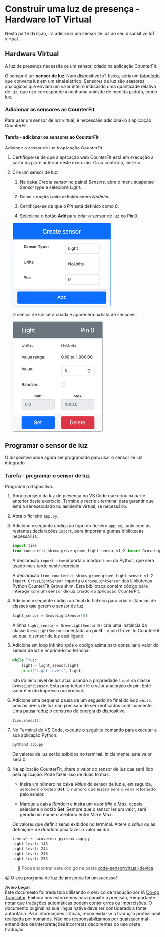 <!--
CO_OP_TRANSLATOR_METADATA:
{
  "original_hash": "11f10c6760fb8202cf368422702fdf70",
  "translation_date": "2025-08-25T22:08:28+00:00",
  "source_file": "1-getting-started/lessons/3-sensors-and-actuators/virtual-device-sensor.md",
  "language_code": "pt"
}
-->
# Construir uma luz de presença - Hardware IoT Virtual

Nesta parte da lição, irá adicionar um sensor de luz ao seu dispositivo IoT virtual.

## Hardware Virtual

A luz de presença necessita de um sensor, criado na aplicação CounterFit.

O sensor é um **sensor de luz**. Num dispositivo IoT físico, seria um [fotodíodo](https://wikipedia.org/wiki/Photodiode) que converte luz em um sinal elétrico. Sensores de luz são sensores analógicos que enviam um valor inteiro indicando uma quantidade relativa de luz, que não corresponde a nenhuma unidade de medida padrão, como [lux](https://wikipedia.org/wiki/Lux).

### Adicionar os sensores ao CounterFit

Para usar um sensor de luz virtual, é necessário adicioná-lo à aplicação CounterFit.

#### Tarefa - adicionar os sensores ao CounterFit

Adicione o sensor de luz à aplicação CounterFit.

1. Certifique-se de que a aplicação web CounterFit está em execução a partir da parte anterior deste exercício. Caso contrário, inicie-a.

1. Crie um sensor de luz:

    1. Na caixa *Create sensor* no painel *Sensors*, abra o menu suspenso *Sensor type* e selecione *Light*.

    1. Deixe a opção *Units* definida como *NoUnits*.

    1. Certifique-se de que o *Pin* está definido como *0*.

    1. Selecione o botão **Add** para criar o sensor de luz no Pin 0.

    ![As definições do sensor de luz](../../../../../translated_images/counterfit-create-light-sensor.9f36a5e0d4458d8d554d54b34d2c806d56093d6e49fddcda2d20f6fef7f5cce1.pt.png)

    O sensor de luz será criado e aparecerá na lista de sensores.

    ![O sensor de luz criado](../../../../../translated_images/counterfit-light-sensor.5d0f5584df56b90f6b2561910d9cb20dfbd73eeff2177c238d38f4de54aefae1.pt.png)

## Programar o sensor de luz

O dispositivo pode agora ser programado para usar o sensor de luz integrado.

### Tarefa - programar o sensor de luz

Programe o dispositivo.

1. Abra o projeto da luz de presença no VS Code que criou na parte anterior deste exercício. Termine e recrie o terminal para garantir que está a ser executado no ambiente virtual, se necessário.

1. Abra o ficheiro `app.py`.

1. Adicione o seguinte código ao topo do ficheiro `app.py`, junto com as restantes declarações `import`, para importar algumas bibliotecas necessárias:

    ```python
    import time
    from counterfit_shims_grove.grove_light_sensor_v1_2 import GroveLightSensor
    ```

    A declaração `import time` importa o módulo `time` do Python, que será usado mais tarde neste exercício.

    A declaração `from counterfit_shims_grove.grove_light_sensor_v1_2 import GroveLightSensor` importa o `GroveLightSensor` das bibliotecas Python CounterFit Grove shim. Esta biblioteca contém código para interagir com um sensor de luz criado na aplicação CounterFit.

1. Adicione o seguinte código ao final do ficheiro para criar instâncias de classes que gerem o sensor de luz:

    ```python
    light_sensor = GroveLightSensor(0)
    ```

    A linha `light_sensor = GroveLightSensor(0)` cria uma instância da classe `GroveLightSensor` conectada ao pin **0** - o pin Grove do CounterFit ao qual o sensor de luz está ligado.

1. Adicione um loop infinito após o código acima para consultar o valor do sensor de luz e imprimi-lo no terminal:

    ```python
    while True:
        light = light_sensor.light
        print('Light level:', light)
    ```

    Isto irá ler o nível de luz atual usando a propriedade `light` da classe `GroveLightSensor`. Esta propriedade lê o valor analógico do pin. Este valor é então impresso no terminal.

1. Adicione uma pequena pausa de um segundo no final do loop `while`, pois os níveis de luz não precisam de ser verificados continuamente. Uma pausa reduz o consumo de energia do dispositivo.

    ```python
    time.sleep(1)
    ```

1. No Terminal do VS Code, execute o seguinte comando para executar a sua aplicação Python:

    ```sh
    python3 app.py
    ```

    Os valores de luz serão exibidos no terminal. Inicialmente, este valor será 0.

1. Na aplicação CounterFit, altere o valor do sensor de luz que será lido pela aplicação. Pode fazer isso de duas formas:

    * Insira um número na caixa *Value* do sensor de luz e, em seguida, selecione o botão **Set**. O número que inserir será o valor retornado pelo sensor.

    * Marque a caixa *Random* e insira um valor *Min* e *Max*, depois selecione o botão **Set**. Sempre que o sensor ler um valor, será gerado um número aleatório entre *Min* e *Max*.

    Os valores que definir serão exibidos no terminal. Altere o *Value* ou as definições de *Random* para fazer o valor mudar.

    ```output
    (.venv) ➜  GroveTest python3 app.py 
    Light level: 143
    Light level: 244
    Light level: 246
    Light level: 253
    ```

> 💁 Pode encontrar este código na pasta [code-sensor/virtual-device](../../../../../1-getting-started/lessons/3-sensors-and-actuators/code-sensor/virtual-device).

😀 O seu programa de luz de presença foi um sucesso!

**Aviso Legal**:  
Este documento foi traduzido utilizando o serviço de tradução por IA [Co-op Translator](https://github.com/Azure/co-op-translator). Embora nos esforcemos para garantir a precisão, é importante notar que traduções automáticas podem conter erros ou imprecisões. O documento original na sua língua nativa deve ser considerado a fonte autoritária. Para informações críticas, recomenda-se a tradução profissional realizada por humanos. Não nos responsabilizamos por quaisquer mal-entendidos ou interpretações incorretas decorrentes do uso desta tradução.